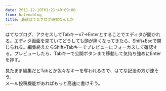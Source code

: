 ```yaml
---
date: 2011-12-10T01:21:40+09:00
from: hatenablog
title: 最速はてなブログ研究なんとか
---
```


<p>はてなブログ、アクセスしてTabキーx7→Enterとすることでエディタが開かれる。エディタ画面を見ていてどうしても頭が痛くなってきたら、Shift+Escで閉じられる。編集終えたらShift+Tabキーでプレビューにフォーカスして確認する。プレビューしたら、Tabキーで公開ボタンまで移動して気持ち強めにEnterを押す。</p><p>見たまま編集だとTabとか色々なキーを奪われるので、はてな記法の方が速そう。<br>
メール投稿機能があればもっと高速に書けそう。</p>

